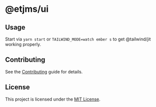 @etjms/ui
==============================================================================

Usage
------------------------------------------------------------------------------

Start via `yarn start` or `TAILWIND_MODE=watch ember s` to get @tailwind/jit working properly.


Contributing
------------------------------------------------------------------------------

See the [Contributing](CONTRIBUTING.md) guide for details.


License
------------------------------------------------------------------------------

This project is licensed under the [MIT License](LICENSE.md).
